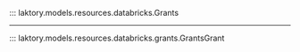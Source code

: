 ::: laktory.models.resources.databricks.Grants

---

::: laktory.models.resources.databricks.grants.GrantsGrant
